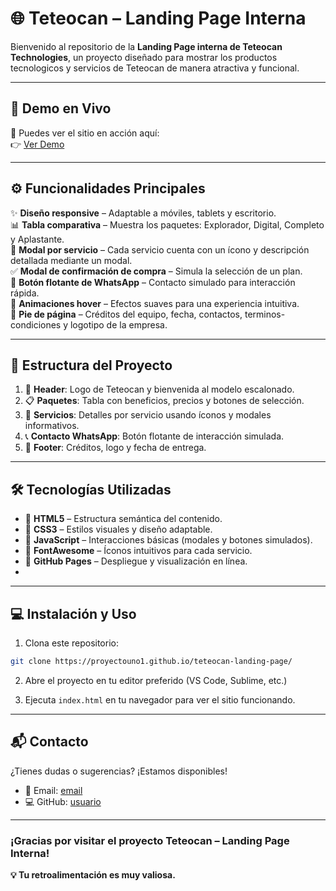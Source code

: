 # 🌐 Teteocan – Landing Page Interna

Bienvenido al repositorio de la **Landing Page interna de Teteocan Technologies**, un proyecto diseñado para mostrar los productos tecnologicos y servicios de Teteocan de manera atractiva y funcional.  

---

## 🔗 Demo en Vivo

📎 Puedes ver el sitio en acción aquí:  
👉 [Ver Demo](https://proyectouno1.github.io/teteocan-landing-page/) 

---

## ⚙️ Funcionalidades Principales

✨ **Diseño responsive** – Adaptable a móviles, tablets y escritorio.  
📊 **Tabla comparativa** – Muestra los paquetes: Explorador, Digital, Completo y Aplastante.  
🧾 **Modal por servicio** – Cada servicio cuenta con un ícono y descripción detallada mediante un modal.  
✅ **Modal de confirmación de compra** – Simula la selección de un plan.  
💬 **Botón flotante de WhatsApp** – Contacto simulado para interacción rápida.  
🧠 **Animaciones hover** – Efectos suaves para una experiencia intuitiva.  
📎 **Pie de página** – Créditos del equipo, fecha, contactos, terminos-condiciones y logotipo de la empresa.

---

## 🧱 Estructura del Proyecto

1. 🧩 **Header**: Logo de Teteocan y bienvenida al modelo escalonado.
2. 📋 **Paquetes**: Tabla con beneficios, precios y botones de selección.
3. 📌 **Servicios**: Detalles por servicio usando íconos y modales informativos.
4. 📞 **Contacto WhatsApp**: Botón flotante de interacción simulada.
5. 📝 **Footer**: Créditos, logo y fecha de entrega.

---

## 🛠️ Tecnologías Utilizadas

- 🧱 **HTML5** – Estructura semántica del contenido.  
- 🎨 **CSS3** – Estilos visuales y diseño adaptable.  
- 🧠 **JavaScript** – Interacciones básicas (modales y botones simulados).  
- 🎯 **FontAwesome** – Íconos intuitivos para cada servicio.  
- 🚀 **GitHub Pages** – Despliegue y visualización en línea.  
- 

---

## 💻 Instalación y Uso

1. Clona este repositorio:

```bash
git clone https://proyectouno1.github.io/teteocan-landing-page/
```

2. Abre el proyecto en tu editor preferido (VS Code, Sublime, etc.)

3. Ejecuta `index.html` en tu navegador para ver el sitio funcionando.

---



## 📬 Contacto

¿Tienes dudas o sugerencias? ¡Estamos disponibles!  
- 📧 Email: [email](proyecto.landingpage@gmail.com)  
- 💻 GitHub: [usuario](https://github.com/ProyectoUno1)

---

### ¡Gracias por visitar el proyecto Teteocan – Landing Page Interna!

**💡 Tu retroalimentación es muy valiosa.**